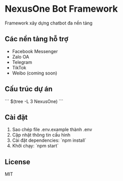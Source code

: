 # NexusOne Bot Framework

Framework xây dựng chatbot đa nền tảng

## Các nền tảng hỗ trợ
- Facebook Messenger
- Zalo OA
- Telegram
- TikTok
- Weibo (coming soon)

## Cấu trúc dự án
\`\`\`
$(tree -L 3 NexusOne)
\`\`\`

## Cài đặt
1. Sao chép file .env.example thành .env
2. Cập nhật thông tin cấu hình
3. Cài đặt dependencies: \`npm install\`
4. Khởi chạy: \`npm start\`

## License
MIT
